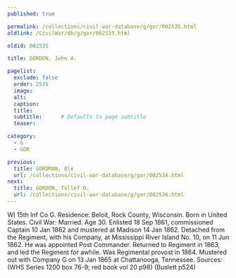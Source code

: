```yaml
---
published: true

permalink: /collections/civil-war-database/g/gor/002535.html
oldlink: /CivilWar/db/g/gor/002535.html

oldid: 002535

title: GORDON, John A.

pagelist:
  exclude: false
  order: 2535
  image: 
  alt:
  caption:
  title:
  subtitle:      # Defaults to page subtitle
  teaser:

category: 
  - G 
  - GOR

previous:
  title: GORDMAN, Ole
  url: /collections/civil-war-database/g/gor/002534.html  
next:
  title: GORDON, Tollef O.
  url: /collections/civil-war-database/g/gor/002536.html   
---
```

WI 15th Inf Co G. Residence: Beloit, Rock County, Wisconsin. Born in United States. Civil War: Married. Age 30. Enlisted 18 Sep 1861, commissioned Captain 10 Jan 1862 and mustered at Madison 14 Jan 1862. Detached from the Regiment, with his Company, at Mississippi River Island No. 10, on 11 Jun 1862. He was appointed Post Commander. Returned to Regiment in 1863, and led the Regiment for awhile. Was Regimental provost in 1864. Mustered out with Company G on 13 Jan 1865 at Chattanooga, Tennessee. Sources: (WHS Series 1200 box 76-9; red book vol 20 p98) (Buslett p524)